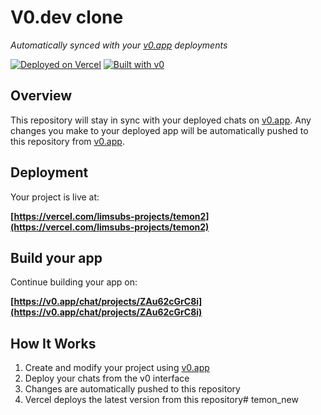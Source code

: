 # V0.dev clone

*Automatically synced with your [v0.app](https://v0.app) deployments*

[![Deployed on Vercel](https://img.shields.io/badge/Deployed%20on-Vercel-black?style=for-the-badge&logo=vercel)](https://vercel.com/limsubs-projects/temon2)
[![Built with v0](https://img.shields.io/badge/Built%20with-v0.app-black?style=for-the-badge)](https://v0.app/chat/projects/ZAu62cGrC8i)

## Overview

This repository will stay in sync with your deployed chats on [v0.app](https://v0.app).
Any changes you make to your deployed app will be automatically pushed to this repository from [v0.app](https://v0.app).

## Deployment

Your project is live at:

**[https://vercel.com/limsubs-projects/temon2](https://vercel.com/limsubs-projects/temon2)**

## Build your app

Continue building your app on:

**[https://v0.app/chat/projects/ZAu62cGrC8i](https://v0.app/chat/projects/ZAu62cGrC8i)**

## How It Works

1. Create and modify your project using [v0.app](https://v0.app)
2. Deploy your chats from the v0 interface
3. Changes are automatically pushed to this repository
4. Vercel deploys the latest version from this repository#   t e m o n _ n e w  
 
